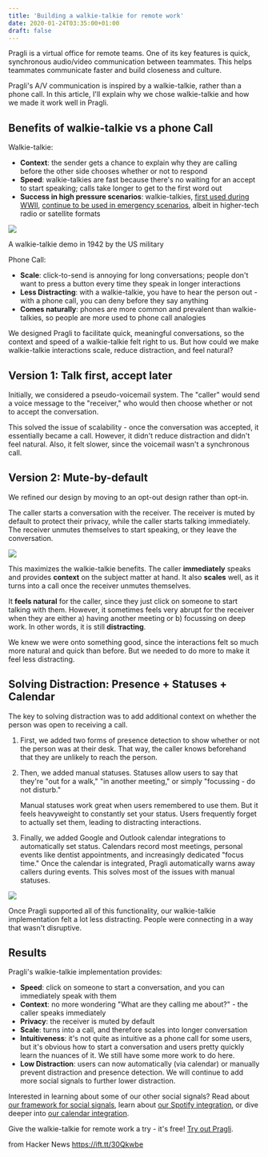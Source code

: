 ```yaml
---
title: 'Building a walkie-talkie for remote work'
date: 2020-01-24T03:35:00+01:00
draft: false
---
```


Pragli is a virtual office for remote teams. One of its key features is quick, synchronous audio/video communication between teammates. This helps teammates communicate faster and build closeness and culture.

Pragli's A/V communication is inspired by a walkie-talkie, rather than a phone call. In this article, I'll explain why we chose walkie-talkie and how we made it work well in Pragli.

Benefits of walkie-talkie vs a phone Call
-----------------------------------------

Walkie-talkie:

*   **Context**: the sender gets a chance to explain why they are calling before the other side chooses whether or not to respond
*   **Speed**: walkie-talkies are fast because there's no waiting for an accept to start speaking; calls take longer to get to the first word out
*   **Success in high pressure scenarios**: walkie-talkies, [first used during WWII](https://en.wikipedia.org/wiki/Walkie-talkie), [continue to be used in emergency scenarios](https://www.sfchronicle.com/california-wildfires/article/In-disaster-prone-California-emergency-sirens-14938016.php), albeit in higher-tech radio or satellite formats

![](https://pragli.com/blog/content/images/2020/01/wt.jpg)

A walkie-talkie demo in 1942 by the US military

Phone Call:

*   **Scale**: click-to-send is annoying for long conversations; people don't want to press a button every time they speak in longer interactions
*   **Less Distracting**: with a walkie-talkie, you have to hear the person out - with a phone call, you can deny before they say anything
*   **Comes naturally**: phones are more common and prevalent than walkie-talkies, so people are more used to phone call analogies

We designed Pragli to facilitate quick, meaningful conversations, so the context and speed of a walkie-talkie felt right to us. But how could we make walkie-talkie interactions scale, reduce distraction, and feel natural?

Version 1: Talk first, accept later
-----------------------------------

Initially, we considered a pseudo-voicemail system. The "caller" would send a voice message to the "receiver," who would then choose whether or not to accept the conversation.

This solved the issue of scalability - once the conversation was accepted, it essentially became a call. However, it didn't reduce distraction and didn't feel natural. Also, it felt slower, since the voicemail wasn't a synchronous call.

Version 2: Mute-by-default
--------------------------

We refined our design by moving to an opt-out design rather than opt-in.

The caller starts a conversation with the receiver. The receiver is muted by default to protect their privacy, while the caller starts talking immediately. The receiver unmutes themselves to start speaking, or they leave the conversation.

![](https://pragli.com/blog/content/images/2020/01/start.gif)

This maximizes the walkie-talkie benefits. The caller **immediately** speaks and provides **context** on the subject matter at hand. It also **scales** well, as it turns into a call once the receiver unmutes themselves.

It **feels natural** for the caller, since they just click on someone to start talking with them. However, it sometimes feels very abrupt for the receiver when they are either a) having another meeting or b) focussing on deep work. In other words, it is still **distracting**.

We knew we were onto something good, since the interactions felt so much more natural and quick than before. But we needed to do more to make it feel less distracting.

Solving Distraction: Presence + Statuses + Calendar
---------------------------------------------------

The key to solving distraction was to add additional context on whether the person was open to receiving a call.

1.  First, we added two forms of presence detection to show whether or not the person was at their desk. That way, the caller knows beforehand that they are unlikely to reach the person.  
      
    
2.  Then, we added manual statuses. Statuses allow users to say that they're "out for a walk," "in another meeting," or simply "focussing - do not disturb."  
      
    Manual statuses work great when users remembered to use them. But it feels heavyweight to constantly set your status. Users frequently forget to actually set them, leading to distracting interactions.  
      
    
3.  Finally, we added Google and Outlook calendar integrations to automatically set status. Calendars record most meetings, personal events like dentist appointments, and increasingly dedicated "focus time." Once the calendar is integrated, Pragli automatically warns away callers during events. This solves most of the issues with manual statuses.

![](https://pragli.com/blog/content/images/2020/01/cal-wt.gif)

Once Pragli supported all of this functionality, our walkie-talkie implementation felt a lot less distracting. People were connecting in a way that wasn't disruptive.

Results
-------

Pragli's walkie-talkie implementation provides:

*   **Speed**: click on someone to start a conversation, and you can immediately speak with them
*   **Context**: no more wondering "What are they calling me about?" - the caller speaks immediately
*   **Privacy**: the receiver is muted by default
*   **Scale**: turns into a call, and therefore scales into longer conversation
*   **Intuitiveness**: it's not quite as intuitive as a phone call for some users, but it's obvious how to start a conversation and users pretty quickly learn the nuances of it. We still have some more work to do here.
*   **Low Distraction**: users can now automatically (via calendar) or manually prevent distraction and presence detection. We will continue to add more social signals to further lower distraction.

Interested in learning about some of our other social signals? Read about [our framework for social signals](https://pragli.com/blog/our-framework-for-adding-social-signals/), learn about [our Spotify integration](https://pragli.com/blog/using-spotify-to-communicate-status/), or dive deeper into [our calendar integration](https://pragli.com/blog/social-signals-3-using-google-calendar-to-signal-availability/).

Give the walkie-talkie for remote work a try - it's free! [Try out Pragli](https://pragli.com/signin).

  
  
from Hacker News https://ift.tt/30Qkwbe